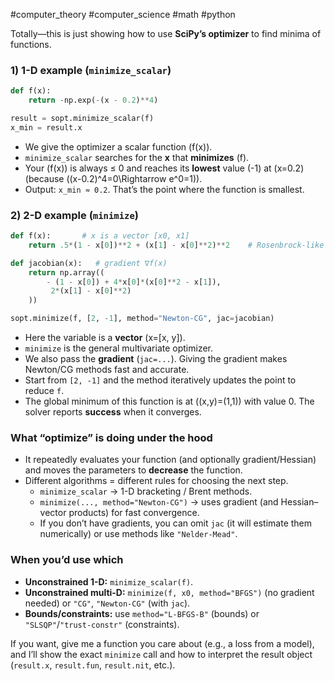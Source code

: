 #computer_theory #computer_science #math #python 

Totally—this is just showing how to use **SciPy’s optimizer** to find minima of functions.

### 1) 1-D example (`minimize_scalar`)

```python
def f(x):
    return -np.exp(-(x - 0.2)**4)

result = sopt.minimize_scalar(f)
x_min = result.x

```

- We give the optimizer a scalar function (f(x)).
- `minimize_scalar` searches for the **x** that **minimizes** (f).
- Your (f(x)) is always ≤ 0 and reaches its **lowest** value (-1) at (x=0.2) (because ((x-0.2)^4=0\Rightarrow e^0=1)).
- Output: `x_min ≈ 0.2`. That’s the point where the function is smallest.

### 2) 2-D example (`minimize`)

```python
def f(x):       # x is a vector [x0, x1]
    return .5*(1 - x[0])**2 + (x[1] - x[0]**2)**2    # Rosenbrock-like fn

def jacobian(x):   # gradient ∇f(x)
    return np.array((
        - (1 - x[0]) + 4*x[0]*(x[0]**2 - x[1]),
         2*(x[1] - x[0]**2)
    ))

sopt.minimize(f, [2, -1], method="Newton-CG", jac=jacobian)

```

- Here the variable is a **vector** (x=[x, y]).
- `minimize` is the general multivariate optimizer.
- We also pass the **gradient** (`jac=...`). Giving the gradient makes Newton/CG methods fast and accurate.
- Start from `[2, -1]` and the method iteratively updates the point to reduce `f`.
- The global minimum of this function is at ((x,y)=(1,1)) with value 0. The solver reports **success** when it converges.

### What “optimize” is doing under the hood

- It repeatedly evaluates your function (and optionally gradient/Hessian) and moves the parameters to **decrease** the function.
- Different algorithms = different rules for choosing the next step.
    - `minimize_scalar` → 1-D bracketing / Brent methods.
    - `minimize(..., method="Newton-CG")` → uses gradient (and Hessian–vector products) for fast convergence.
    - If you don’t have gradients, you can omit `jac` (it will estimate them numerically) or use methods like `"Nelder-Mead"`.

### When you’d use which

- **Unconstrained 1-D:** `minimize_scalar(f)`.
- **Unconstrained multi-D:** `minimize(f, x0, method="BFGS")` (no gradient needed) or `"CG"`, `"Newton-CG"` (with `jac`).
- **Bounds/constraints:** use `method="L-BFGS-B"` (bounds) or `"SLSQP"`/`"trust-constr"` (constraints).

If you want, give me a function you care about (e.g., a loss from a model), and I’ll show the exact `minimize` call and how to interpret the result object (`result.x`, `result.fun`, `result.nit`, etc.).